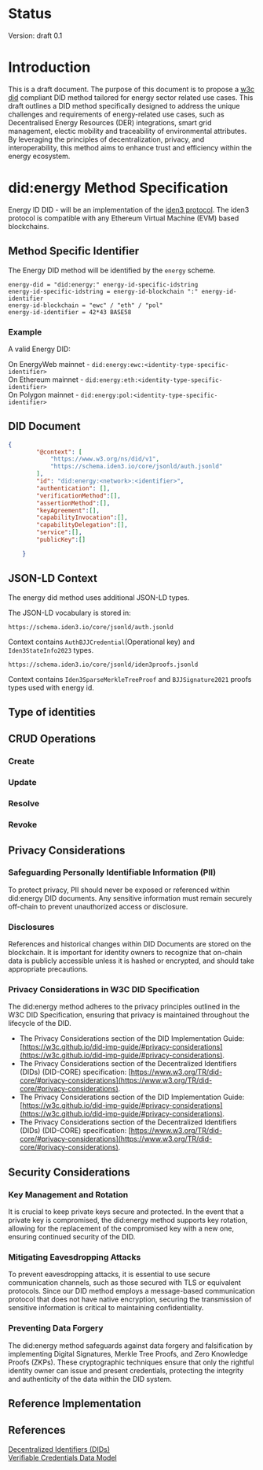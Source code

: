 # Status
Version: draft 0.1
# Introduction
This is a draft document. The purpose of this document is to propose a [w3c did](https://w3c-ccg.github.io/did-spec/) compliant DID method tailored for energy sector related use cases. This draft outlines a DID method specifically designed to address the unique challenges and requirements of energy-related use cases, such as Decentralised Energy Resources (DER) integrations, smart grid management, electic mobility and traceability of environmental attributes. By leveraging the principles of decentralization, privacy, and interoperability, this method aims to enhance trust and efficiency within the energy ecosystem.

# did:energy Method Specification
Energy ID DID - will be an implementation of the [iden3 protocol](https://docs.iden3.io/protocol/spec/). The iden3 protocol is compatible with any Ethereum Virtual Machine (EVM) based blockchains.

## Method Specific Identifier
The Energy DID method will be identified by the `energy` scheme.


```
energy-did = "did:energy:" energy-id-specific-idstring
energy-id-specific-idstring = energy-id-blockchain ":" energy-id-identifier
energy-id-blockchain = "ewc" / "eth" / "pol"
energy-id-identifier = 42*43 BASE58
```

### Example

A valid Energy DID:

On EnergyWeb mainnet - ```did:energy:ewc:<identity-type-specific-identifier>```\
On Ethereum mainnet  - ```did:energy:eth:<identity-type-specific-identifier>```\
On Polygon mainnet   - ```did:energy:pol:<identity-type-specific-identifier>```


## DID Document
```json
{
        "@context": [
            "https://www.w3.org/ns/did/v1",
            "https://schema.iden3.io/core/jsonld/auth.jsonld"
        ],
        "id": "did:energy:<network>:<identifier>",
        "authentication": [],
        "verificationMethod":[],
        "assertionMethod":[],
        "keyAgreement":[],
        "capabilityInvocation":[],
        "capabilityDelegation":[],
        "service":[],
        "publicKey":[]

    }
```
## JSON-LD Context

The energy did method uses additional JSON-LD types.

The JSON-LD vocabulary is stored in:

```
https://schema.iden3.io/core/jsonld/auth.jsonld
```

Context contains `AuthBJJCredential`(Operational key)  and `Iden3StateInfo2023` types.

```
https://schema.iden3.io/core/jsonld/iden3proofs.jsonld
```

Context contains `Iden3SparseMerkleTreeProof` and `BJJSignature2021` proofs types used with energy id.

## Type of identities
## CRUD Operations

### Create
### Update
### Resolve 
### Revoke



## Privacy Considerations

### Safeguarding Personally Identifiable Information (PII)
To protect privacy, PII should never be exposed or referenced within did:energy DID documents. Any sensitive information must remain securely off-chain to prevent unauthorized access or disclosure.

### Disclosures
References and historical changes within DID Documents are stored on the blockchain. It is important for identity owners to recognize that on-chain data is publicly accessible unless it is hashed or encrypted, and should take appropriate precautions.

### Privacy Considerations in W3C DID Specification
The did:energy method adheres to the privacy principles outlined in the W3C DID Specification, ensuring that privacy is maintained throughout the lifecycle of the DID.
- The Privacy Considerations section of the DID Implementation Guide: [https://w3c.github.io/did-imp-guide/#privacy-considerations](https://w3c.github.io/did-imp-guide/#privacy-considerations).
- The Privacy Considerations section of the Decentralized Identifiers (DIDs) (DID-CORE) specification: [https://www.w3.org/TR/did-core/#privacy-considerations](https://www.w3.org/TR/did-core/#privacy-considerations).
- The Privacy Considerations section of the DID Implementation Guide: [https://w3c.github.io/did-imp-guide/#privacy-considerations](https://w3c.github.io/did-imp-guide/#privacy-considerations).
- The Privacy Considerations section of the Decentralized Identifiers (DIDs) (DID-CORE) specification: [https://www.w3.org/TR/did-core/#privacy-considerations](https://www.w3.org/TR/did-core/#privacy-considerations).

## Security Considerations
### Key Management and Rotation
It is crucial to keep private keys secure and protected. In the event that a private key is compromised, the did:energy method supports key rotation, allowing for the replacement of the compromised key with a new one, ensuring continued security of the DID.

### Mitigating Eavesdropping Attacks
To prevent eavesdropping attacks, it is essential to use secure communication channels, such as those secured with TLS or equivalent protocols. Since our DID method employs a message-based communication protocol that does not have native encryption, securing the transmission of sensitive information is critical to maintaining confidentiality.

### Preventing Data Forgery
The did:energy method safeguards against data forgery and falsification by implementing Digital Signatures, Merkle Tree Proofs, and Zero Knowledge Proofs (ZKPs). These cryptographic techniques ensure that only the rightful identity owner can issue and present credentials, protecting the integrity and authenticity of the data within the DID system.

## Reference Implementation
## References

[Decentralized Identifiers (DIDs)](https://www.w3.org/TR/did-core/)\
[Verifiable Credentials Data Model](https://www.w3.org/TR/vc-data-model)